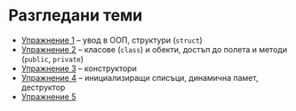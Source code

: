 Разгледани теми
===============

* [Упражнение 1](01) – увод в ООП, структури (`struct`)
* [Упражнение 2](02) – класове (`class`) и обекти, достъп до полета и методи
(`public`, `private`)
* [Упражнение 3](03) – конструктори
* [Упражнение 4](04) – инициализиращи списъци, динамична памет, деструктор
* [Упражнение 5](05)
